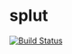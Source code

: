 # splut
[![Build Status](https://travis-ci.org/combatopera/splut.svg?branch=master)](https://travis-ci.org/combatopera/splut)
